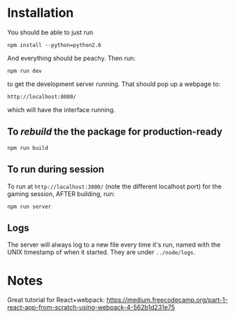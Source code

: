 Installation
============
You should be able to just run

`npm install --python=python2.6`

And everything should be peachy. Then run:

`npm run dev`

to get the development server running. That should pop up a webpage to:

`http://localhost:8080/`

which will have the interface running.


To *rebuild* the the package for production-ready
-------------------------------------------------

`npm run build`


To run during session
---------------------

To run at `http://localhost:3000/` (note the different localhost port) for the gaming session, AFTER building, run:

`npm run server`


Logs
----

The server will always log to a new file every time it's run, named with the UNIX timestamp of when it started. They are under `../node/logs`.


Notes
=====

Great tutorial for React+webpack:
https://medium.freecodecamp.org/part-1-react-app-from-scratch-using-webpack-4-562b1d231e75